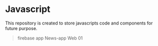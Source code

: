 # Javascript
This repository is created to store javascripts code and components for future purpose.

> firebase app 
> News-app
> Web 01
